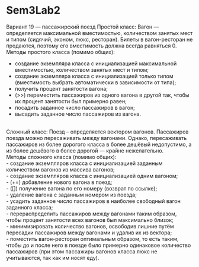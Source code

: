 # Sem3Lab2

Вариант 19 — пассажирский поезд
Простой класс: Вагон — определяется максимальной вместимостью, количеством занятых
мест и типом (сидячий, эконом, люкс, ресторан). Билеты в вагон-ресторан не продаются,
поэтому его вместимость должна всегда равняться 0.
<br/>
Методы простого класса (помимо общих):
<br/>
- создание экземпляра класса с инициализацией максимальной вместимостью,
количеством занятых мест и типом;<br/>
- создание экземпляра класса с инициализацией только типом (вместимость выбрать
автоматически в зависимости от типа);<br/>
- получить процент занятости вагона;<br/>
- (>>) переместить пассажиров из одного вагона в другой так, чтобы их процент
занятости был примерно равен;<br/>
- посадить заданное число пассажиров в вагон;<br/>
- высадить заданное число пассажиров из вагона.
<br/>
Сложный класс: Поезд – определяется вектором вагонов. Пассажиров поезда можно
пересаживать между вагонами. Однако, пересаживать пассажиров из более дорогого
класса в более дешёвый недопустимо, а из более дешёвого в более дорогой — крайне
нежелательно.
<br/>
Методы сложного класса (помимо общих):
<br/>
- создание экземпляров класса с инициализацией заданным количеством вагонов из
массива вагонов;<br/>
- создание экземпляров класса с инициализацией одним вагоном;<br/>
- (+=) добавление нового вагона в поезд;<br/>
- ([]) получение вагона по его номеру (возврат по ссылке);<br/>
- удаление вагона с заданным номером из поезда;<br/>
- усадить заданное число пассажиров в наиболее свободный вагон заданного класса;<br/>
- перераспределить пассажиров между вагонами таким образом, чтобы процент
занятости всех вагонов был максимально близок;<br/>
- минимизировать количество вагонов, освободив лишние путём пересадки
пассажиров между вагонами и удалив их из вектора;<br/>
- поместить вагон-ресторан оптимальным образом, то есть таким, чтобы до и после
него в поезде было примерно одинаковое количество пассажиров (при этом
пассажиры вагонов класса люкс не учитываются, так как им носят еду).
